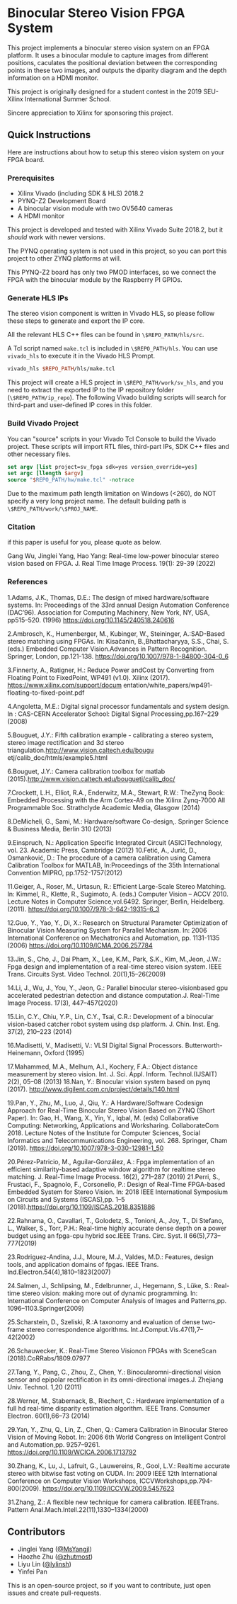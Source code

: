 # Binocular Stereo Vision FPGA System

This project implements a binocular stereo vision system on an FPGA platform. It uses a binocular module to capture images from different positions, caculates the positional deviation between the corresponding points in these two images, and outputs the diparity diagram and the depth information on a HDMI monitor.

This project is originally designed for a student contest in the 2019 SEU-Xilinx International Summer School.

Sincere appreciation to Xilinx for sponsoring this project.

## Quick Instructions

Here are instructions about how to setup this stereo vision system on your FPGA board.

### Prerequisites

- Xilinx Vivado (including SDK & HLS) 2018.2
- PYNQ-Z2 Development Board
- A binocular vision module with two OV5640 cameras
- A HDMI monitor

This project is developed and tested with Xilinx Vivado Suite 2018.2, but it *should* work with newer versions.

The PYNQ operating system is not used in this project, so you can port this project to other ZYNQ platforms at will.

This PYNQ-Z2 board has only two PMOD interfaces, so we connect the FPGA with the binocular module by the Raspberry PI GPIOs.

### Generate HLS IPs

The stereo vision component is written in Vivado HLS, so please follow these steps to generate and export the IP core.

All the relevant HLS C++ files can be found in `\$REPO_PATH/hls/src`.

A Tcl script named `make.tcl` is included in `\$REPO_PATH/hls`. You can use `vivado_hls` to execute it in the Vivado HLS Prompt.

```tcl
vivado_hls $REPO_PATH/hls/make.tcl
```

This project will create a HLS project in `\$REPO_PATH/work/sv_hls`, and you need to extract the exported IP to the IP repository folder (`\$REPO_PATH/ip_repo`). The following Vivado building scripts will search for third-part and user-defined IP cores in this folder.

### Build Vivado Project

You can "source" scripts in your Vivado Tcl Console to build the Vivado project. These scripts will import RTL files, third-part IPs, SDK C++ files and other necessary files.

```tcl
set argv [list project=sv_fpga sdk=yes version_override=yes]
set argc [llength $argv]
source "$REPO_PATH/hw/make.tcl" -notrace
```
Due to the maximum path length limitation on Windows (<260), do NOT specify a very long project name.
The default building path is `\$REPO_PATH/work/\$PROJ_NAME`.

### Citation
if this paper is useful for you, please quote as below.

Gang Wu, Jinglei Yang, Hao Yang: Real-time low-power binocular stereo vision based on FPGA. J. Real Time Image Process. 19(1): 29-39 (2022)


### References

1.Adams, J.K., Thomas, D.E.: The design of mixed hardware/software systems. In: Proceedings of the 33rd annual Design Automation Conference (DAC’96). Association for Computing Machinery, New York, NY, USA, pp515–520. (1996) https://doi.org/10.1145/240518.240616

2.Ambrosch, K., Humenberger, M., Kubinger, W., Steininger, A.:SAD-Based stereo matching using FPGAs. In: Kisačanin, B.,Bhattacharyya, S.S., Chai, S. (eds.) Embedded Computer Vision.Advances in Pattern Recognition. Springer, London, pp.121-138. https://doi.org/10.1007/978-1-84800-304-0_6 

3.Finnerty, A., Ratigner, H.: Reduce Power andCost by Converting from Floating Point to FixedPoint, WP491 (v1.0). Xilinx (2017). https://www.xilinx.com/support/docum entation/white_papers/wp491-floating-to-fixed-point.pdf

4.Angoletta, M.E.: Digital signal processor fundamentals and system design. In : CAS-CERN Accelerator School: Digital Signal Processing,pp.167–229 (2008)

5.Bouguet, J.Y.: Fifth calibration example - calibrating a stereo system, stereo image rectification and 3d stereo triangulation.http://www.vision.caltech.edu/bougu etj/calib_doc/htmls/example5.html

6.Bouguet, J.Y.: Camera calibration toolbox for matlab (2015).http://www.vision.caltech.edu/bouguetj/calib_doc/

7.Crockett, L.H., Elliot, R.A., Enderwitz, M.A., Stewart, R.W.: TheZynq Book: Embedded Processing with the Arm Cortex-A9 on the Xilinx Zynq-7000 All Programmable Soc. Strathclyde Academic Media, Glasgow (2014)

8.DeMicheli, G., Sami, M.: Hardware/software Co-design,. Springer Science & Business Media, Berlin 310 (2013)

9.Einspruch, N.: Application Specific Integrated Circuit (ASIC)Technology, vol. 23. Academic Press, Cambridge (2012)
10.Fetić, A., Jurić, D., Osmanković, D.: The procedure of a camera calibration using Camera Calibration Toolbox for MATLAB, In:Proceedings of the 35th International Convention MIPRO, pp.1752-1757(2012)

11.Geiger, A., Roser, M., Urtasun, R.: Efficient Large-Scale Stereo Matching. In: Kimmel, R., Klette, R., Sugimoto, A. (eds.) Computer Vision – ACCV 2010. Lecture Notes in Computer Science,vol.6492. Springer, Berlin, Heidelberg.(2011). https://doi.org/10.1007/978-3-642-19315-6_3

12.Guo, Y., Yao, Y., Di, X.: Research on Structural Parameter Optimization of Binocular Vision Measuring System for Parallel Mechanism. In: 2006 International Conference on Mechatronics and Automation, pp. 1131-1135 (2006) https://doi.org/10.1109/ICMA.2006.257784

13.Jin, S., Cho, J., Dai Pham, X., Lee, K.M., Park, S.K., Kim, M.,Jeon, J.W.: Fpga design and implementation of a real-time stereo vision system. IEEE Trans. Circuits Syst. Video Technol. 20(1),15–26(2009)

14.Li, J., Wu, J., You, Y., Jeon, G.: Parallel binocular stereo-visionbased gpu accelerated pedestrian detection and distance computation.J. Real-Time Image Process. 17(3), 447–457(2020)

15.Lin, C.Y., Chiu, Y.P., Lin, C.Y., Tsai, C.R.: Development of a binocular vision-based catcher robot system using dsp platform. J. Chin. Inst. Eng. 37(2), 210–223 (2014)

16.Madisetti, V., Madisetti, V.: VLSI Digital Signal Processors. Butterworth-Heinemann, Oxford (1995)

17.Mahammed, M.A., Melhum, A.I., Kochery, F.A.: Object distance measurement by stereo vision. Int. J. Sci. Appl. Inform. Technol.(IJSAIT) 2(2), 05–08 (2013)
18.Nan, Y.: Binocular vision system based on pynq (2017). http://www.digilent.com.cn/project/details/140.html

19.Pan, Y., Zhu, M., Luo, J., Qiu, Y.: A Hardware/Software Codesign Approach for Real-Time Binocular Stereo Vision Based on ZYNQ (Short Paper). In: Gao, H., Wang, X., Yin, Y., Iqbal, M. (eds) Collaborative Computing: Networking, Applications and Worksharing. CollaborateCom 2018. Lecture Notes of the Institute for Computer Sciences, Social Informatics and Telecommunications Engineering, vol. 268. Springer, Cham (2019). https://doi.org/10.1007/978-3-030-12981-1_50

20.Pérez-Patricio, M., Aguilar-González, A.: Fpga implementation of an efficient similarity-based adaptive window algorithm for realtime stereo matching. J. Real-Time Image Process. 16(2), 271–287 (2019)
21.Perri, S., Frustaci, F., Spagnolo, F., Corsonello, P.: Design of Real-Time FPGA-based Embedded System for Stereo Vision. In: 2018 IEEE International Symposium on Circuits and Systems (ISCAS),pp. 1–5 (2018).https://doi.org/10.1109/ISCAS.2018.8351886

22.Rahnama, O., Cavallari, T., Golodetz, S., Tonioni, A., Joy, T., Di Stefano, L., Walker, S., Torr, P.H.: Real-time highly accurate dense depth on a power budget using an fpga-cpu hybrid soc.IEEE Trans. Circ. Syst. II 66(5),773–777(2019)

23.Rodriguez-Andina, J.J., Moure, M.J., Valdes, M.D.: Features, design tools, and application domains of fpgas. IEEE Trans. Ind.Electron.54(4),1810–1823(2007)

24.Salmen, J., Schlipsing, M., Edelbrunner, J., Hegemann, S., Lüke, S.: Real-time stereo vision: making more out of dynamic programming. In: International Conference on Computer Analysis of Images and Patterns,pp. 1096–1103.Springer(2009)

25.Scharstein, D., Szeliski, R.:A taxonomy and evaluation of dense two-frame stereo correspondence algorithms. Int.J.Comput.Vis.47(1),7–42(2002)

26.Schauwecker, K.: Real-Time Stereo Visionon FPGAs with SceneScan (2018).CoRRabs/1809.07977

27.Tang, Y., Pang, C., Zhou, Z., Chen, Y.: Binocularomni-directional vision sensor and epipolar rectification in its omni-directional images.J. Zhejiang Univ. Technol. 1,20 (2011)

28.Werner, M., Stabernack, B., Riechert, C.: Hardware implementation of a full hd real-time disparity estimation algorithm. IEEE Trans. Consumer Electron. 60(1),66–73 (2014)

29.Yan, Y., Zhu, Q., Lin, Z., Chen, Q.: Camera Calibration in Binocular Stereo Vision of Moving Robot. In: 2006 6th World Congress on Intelligent Control and Automation,pp. 9257–9261. https://doi.org/10.1109/WCICA.2006.1713792

30.Zhang, K., Lu, J., Lafruit, G., Lauwereins, R., Gool, L.V.: Realtime accurate stereo with bitwise fast voting on CUDA. In: 2009 IEEE 12th International Conference on Computer Vision Workshops, ICCVWorkshops,pp.794-800(2009). https://doi.org/10.1109/ICCVW.2009.5457623

31.Zhang, Z.: A flexible new technique for camera calibration. IEEETrans. Pattern Anal.Mach.Intell.22(11),1330–1334(2000)

## Contributors
- Jinglei Yang ([@MsYangjl](https://github.com/MsYangjl))
- Haozhe Zhu ([@zhutmost](https://github.com/zhutmost))
- Liyu Lin ([@lylinsh](https://github.com/lylinsh))
- Yinfei Pan

This is an open-source project, so if you want to contribute, just open issues and create pull-requests.
